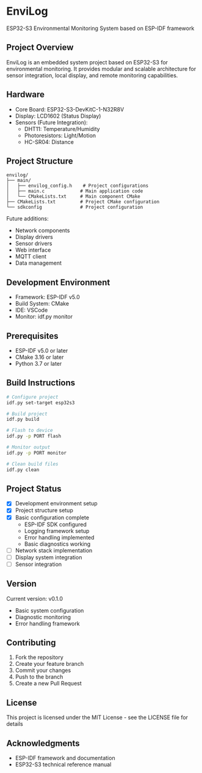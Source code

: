 # EnviLog

ESP32-S3 Environmental Monitoring System based on ESP-IDF framework

## Project Overview
EnviLog is an embedded system project based on ESP32-S3 for environmental monitoring. It provides modular and scalable architecture for sensor integration, local display, and remote monitoring capabilities.

## Hardware
- Core Board: ESP32-S3-DevKitC-1-N32R8V
- Display: LCD1602 (Status Display)
- Sensors (Future Integration):
  - DHT11: Temperature/Humidity
  - Photoresistors: Light/Motion
  - HC-SR04: Distance

## Project Structure
```
envilog/
├── main/
│   ├── envilog_config.h    # Project configurations
│   ├── main.c             # Main application code
│   └── CMakeLists.txt     # Main component CMake
├── CMakeLists.txt         # Project CMake configuration
└── sdkconfig              # Project configuration
```

Future additions:
- Network components
- Display drivers
- Sensor drivers
- Web interface
- MQTT client
- Data management

## Development Environment
- Framework: ESP-IDF v5.0
- Build System: CMake
- IDE: VSCode
- Monitor: idf.py monitor

## Prerequisites
- ESP-IDF v5.0 or later
- CMake 3.16 or later
- Python 3.7 or later

## Build Instructions
```bash
# Configure project
idf.py set-target esp32s3

# Build project
idf.py build

# Flash to device
idf.py -p PORT flash

# Monitor output
idf.py -p PORT monitor

# Clean build files
idf.py clean
```

## Project Status
- [x] Development environment setup
- [x] Project structure setup
- [x] Basic configuration complete
  - ESP-IDF SDK configured
  - Logging framework setup
  - Error handling implemented
  - Basic diagnostics working
- [ ] Network stack implementation
- [ ] Display system integration
- [ ] Sensor integration

## Version
Current version: v0.1.0
- Basic system configuration
- Diagnostic monitoring
- Error handling framework

## Contributing
1. Fork the repository
2. Create your feature branch
3. Commit your changes
4. Push to the branch
5. Create a new Pull Request

## License
This project is licensed under the MIT License - see the LICENSE file for details

## Acknowledgments
- ESP-IDF framework and documentation
- ESP32-S3 technical reference manual
